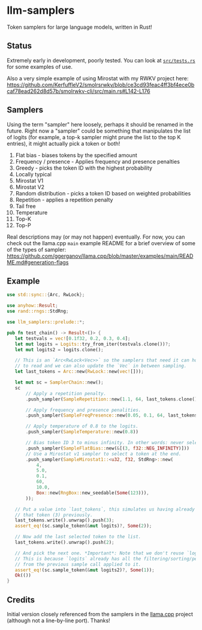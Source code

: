# llm-samplers

Token samplers for large language models, written in Rust!

## Status

Extremely early in development, poorly tested. You can look at [`src/tests.rs`](src/tests.rs) for some examples of use.

Also a very simple example of using Mirostat with my RWKV project here: https://github.com/KerfuffleV2/smolrsrwkv/blob/ce3cd93feac4ff3bf4ece0bcaf78ead262d8d57b/smolrwkv-cli/src/main.rs#L142-L176

## Samplers

Using the term "sampler" here loosely, perhaps it should be renamed in the future. Right now a "sampler"
could be something that manipulates the list of logits (for example, a top-k sampler might prune the list
to the top K entries), it might actually pick a token or both!

1. Flat bias - biases tokens by the specified amount
2. Frequency / presence - Applies frequency and presence penalties
3. Greedy - picks the token ID with the highest probability
4. Locally typical
5. Mirostat V1
6. Mirostat V2
7. Random distribution - picks a token ID based on weighted probabilities
8. Repetition - applies a repetition penalty
9. Tail free
10. Temperature
11. Top-K
12. Top-P

Real descriptions may (or may not happen) eventually. For now, you can check out the llama.cpp `main` example README for a brief overview of some of the types of sampler: https://github.com/ggerganov/llama.cpp/blob/master/examples/main/README.md#generation-flags

## Example

 ```rust
use std::sync::{Arc, RwLock};

use anyhow::Result;
use rand::rngs::StdRng;

use llm_samplers::prelude::*;

pub fn test_chain() -> Result<()> {
    let testvals = vec![0.1f32, 0.2, 0.3, 0.4];
    let mut logits = Logits::try_from_iter(testvals.clone())?;
    let mut logits2 = logits.clone();

    // This is an `Arc<RwLock<Vec>>` so the samplers that need it can hold a copy of the `Arc`
    // to read and we can also update the `Vec` in between sampling.
    let last_tokens = Arc::new(RwLock::new(vec![]));

    let mut sc = SamplerChain::new();
    sc
        // Apply a repetition penalty.
        .push_sampler(SampleRepetition::new(1.1, 64, last_tokens.clone()))

        // Apply frequency and presence penalities.
        .push_sampler(SampleFreqPresence::new(0.05, 0.1, 64, last_tokens.clone()))

        // Apply temperature of 0.8 to the logits.
        .push_sampler(SampleTemperature::new(0.8))

        // Bias token ID 3 to minus infinity. In other words: never select it.
        .push_sampler(SampleFlatBias::new(&[(3, f32::NEG_INFINITY)]))
        // Use a Mirostat v1 sampler to select a token at the end.
        .push_sampler(SampleMirostat1::<u32, f32, StdRng>::new(
            4,
            5.0,
            0.1,
            60,
            10.0,
            Box::new(RngBox::new_seedable(Some(123))),
        ));

    // Put a value into `last_tokens`, this simulates us having already picked
    // that token (3) previously.
    last_tokens.write().unwrap().push(3);
    assert_eq!(sc.sample_token(&mut logits)?, Some(2));

    // Now add the last selected token to the list.
    last_tokens.write().unwrap().push(2);

    // And pick the next one. *Important*: Note that we don't reuse `logits`.
    // This is because `logits` already has all the filtering/sorting/permutation
    // from the previous sample call applied to it.
    assert_eq!(sc.sample_token(&mut logits2)?, Some(1));
    Ok(())
}
 ```


## Credits

Initial version closely referenced from the samplers in the [llama.cpp](https://github.com/ggerganov/llama.cpp) project (although not
a line-by-line port). Thanks!
